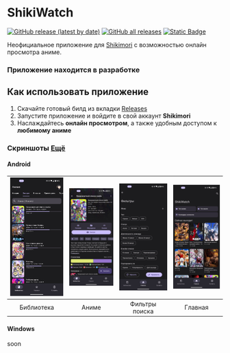 # ShikiWatch
[![GitHub release (latest by date)](https://img.shields.io/github/v/release/wheremyfiji/ShikiWatch)](https://github.com/wheremyfiji/ShikiWatch/releases/latest/) [![GitHub all releases](https://img.shields.io/github/downloads/wheremyfiji/ShikiWatch/total?label=All%20Downloads)](https://github.com/wheremyfiji/ShikiWatch/releases/latest/) [![Static Badge](https://img.shields.io/badge/Telegram_Group-2AABEE?logo=telegram&logoColor=white)](https://t.me/shikiwatch)

Неофициальное приложение для [Shikimori](https://shikimori.me/) с возможностью онлайн просмотра аниме.

### Приложение находится в разработке

## Как использовать приложение

1. Скачайте готовый билд из вкладки [Releases](https://github.com/wheremyfiji/ShikiWatch/releases)
2. Запустите приложение и войдите в свой аккаунт **Shikimori**
3. Наслаждайтесь **онлайн просмотром**, а также удобным доступом к **любимому аниме**

### Скриншоты [Ещё](https://github.com/wheremyfiji/ShikiWatch/tree/master/screenshots)

#### Android

| <img src="screenshots/scr-andr-library.jpg?raw=true" width="200"/> | <img src="screenshots/scr-andr-anime_info.jpg?raw=true" width="200"/> | <img src="screenshots/scr-andr-search-filters.jpg?raw=true" width="200"/> |<img src="screenshots/scr-andr-exp_page.jpg" width="200"/> |
| :--: | :--: | :--: | :--: |
|Библиотека|Аниме|Фильтры поиска|Главная|

#### Windows
soon
